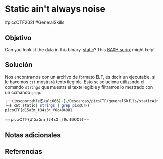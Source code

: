 # Static ain't always noise
#picoCTF2021 #GeneralSkills 
## Objetivo
Can you look at the data in this binary: [static](https://mercury.picoctf.net/static/7495259e963bd5b67d0fb8b616652618/static)? This [BASH script](https://mercury.picoctf.net/static/7495259e963bd5b67d0fb8b616652618/ltdis.sh) might help!
## Solución
Nos encontramos con un archivo de formato ELF, es decir un ejecutable, si le hacemos `cat` mostrará texto ilegible. Esto se soluciona utilizando el comando `strings` que muestra el texto legible y filtramos lo mostrado con un comando `grep`.


```bash
┌──(insoportable㉿kali666)-[~/Descargas/picoCTF/generalSkills/staticAint]
└─$ cat static| strings | grep picoCTF{
picoCTF{d15a5m_t34s3r_f6c48608}
```

==picoCTF{d15a5m_t34s3r_f6c48608}==

## Notas adicionales

## Referencias